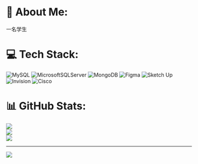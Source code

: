 # 💫 About Me:
一名学生


# 💻 Tech Stack:
![MySQL](https://img.shields.io/badge/mysql-4479A1.svg?style=for-the-badge&logo=mysql&logoColor=white) ![MicrosoftSQLServer](https://img.shields.io/badge/Microsoft%20SQL%20Server-CC2927?style=for-the-badge&logo=microsoft%20sql%20server&logoColor=white) ![MongoDB](https://img.shields.io/badge/MongoDB-%234ea94b.svg?style=for-the-badge&logo=mongodb&logoColor=white) ![Figma](https://img.shields.io/badge/figma-%23F24E1E.svg?style=for-the-badge&logo=figma&logoColor=white) ![Sketch Up](https://img.shields.io/badge/SketchUp-005F9E?style=for-the-badge&logo=sketchup&logoColor=white) ![Invision](https://img.shields.io/badge/invision-FF3366?style=for-the-badge&logo=invision&logoColor=white) ![Cisco](https://img.shields.io/badge/cisco-%23049fd9.svg?style=for-the-badge&logo=cisco&logoColor=black)
# 📊 GitHub Stats:
![](https://github-readme-stats.vercel.app/api?username=PyaeSone-Hein&theme=dark&hide_border=false&include_all_commits=false&count_private=false)<br/>
![](https://nirzak-streak-stats.vercel.app/?user=PyaeSone-Hein&theme=dark&hide_border=false)<br/>
![](https://github-readme-stats.vercel.app/api/top-langs/?username=PyaeSone-Hein&theme=dark&hide_border=false&include_all_commits=false&count_private=false&layout=compact)

---
[![](https://visitcount.itsvg.in/api?id=PyaeSone-Hein&icon=0&color=0)](https://visitcount.itsvg.in)

<!-- Proudly created with GPRM ( https://gprm.itsvg.in ) -->
